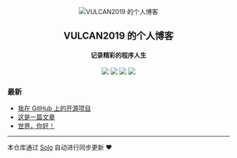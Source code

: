 <p align="center"><img alt="VULCAN2019 的个人博客" src="https://static.b3log.org/images/brand/solo-32.png"></p><h2 align="center">
VULCAN2019 的个人博客
</h2>

<h4 align="center">记录精彩的程序人生</h4>
<p align="center"><a title="VULCAN2019 的个人博客" target="_blank" href="https://github.com/VULCAN2019/solo-blog"><img src="https://img.shields.io/github/last-commit/VULCAN2019/solo-blog.svg?style=flat-square&color=FF9900"></a>
<a title="GitHub repo size in bytes" target="_blank" href="https://github.com/VULCAN2019/solo-blog"><img src="https://img.shields.io/github/repo-size/VULCAN2019/solo-blog.svg?style=flat-square"></a>
<a title="Solo Version" target="_blank" href="https://github.com/b3log/solo/releases"><img src="https://img.shields.io/badge/solo-3.6.7-f1e05a.svg?style=flat-square&color=blueviolet"></a>
<a title="Hits" target="_blank" href="https://github.com/b3log/hits"><img src="https://hits.b3log.org/VULCAN2019/solo-blog.svg"></a></p>

### 最新

* [我在 GitHub 上的开源项目](https://www.jinjianh.com/my-github-repos)
* [这是一篇文章](https://www.jinjianh.com/articles/2019/11/25/1574658607329.html)
* [世界，你好！](https://www.jinjianh.com/hello-solo)



---

本仓库通过 [Solo](https://github.com/b3log/solo) 自动进行同步更新 ❤️ 